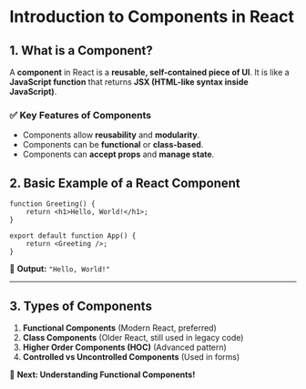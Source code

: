 # Introduction to Components in React

## 1. What is a Component?
A **component** in React is a **reusable, self-contained piece of UI**. It is like a **JavaScript function** that returns **JSX (HTML-like syntax inside JavaScript)**.

### ✅ **Key Features of Components**
- Components allow **reusability** and **modularity**.
- Components can be **functional** or **class-based**.
- Components can **accept props** and **manage state**.

## 2. Basic Example of a React Component

```tsx
function Greeting() {
    return <h1>Hello, World!</h1>;
}

export default function App() {
    return <Greeting />;
}
```

🔹 **Output:** `"Hello, World!"`

---

## 3. Types of Components
1. **Functional Components** (Modern React, preferred)
2. **Class Components** (Older React, still used in legacy code)
3. **Higher Order Components (HOC)** (Advanced pattern)
4. **Controlled vs Uncontrolled Components** (Used in forms)

🔹 **Next: Understanding Functional Components!**
